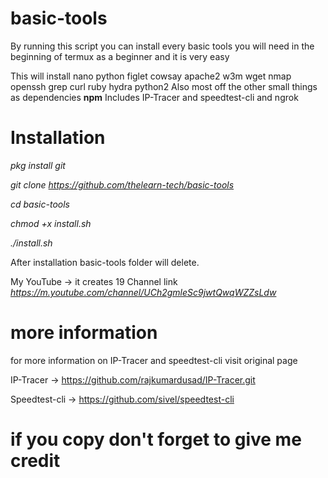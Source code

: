 # basic-tools
By running this script you can install every basic tools you will need in the beginning of termux as a beginner and it is very easy

 This will install nano python figlet cowsay apache2 w3m wget nmap openssh grep curl ruby hydra python2
Also most off the other small things as dependencies
**npm**
Includes IP-Tracer and speedtest-cli and ngrok

# Installation

*pkg install git* 

*git clone https://github.com/thelearn-tech/basic-tools*

*cd basic-tools*

*chmod +x install.sh*

*./install.sh*

After installation basic-tools folder will delete.

My YouTube -> it creates 19
Channel link  *https://m.youtube.com/channel/UCh2gmleSc9jwtQwqWZZsLdw*

# more information
 for more information on IP-Tracer and speedtest-cli visit original page

IP-Tracer -> https://github.com/rajkumardusad/IP-Tracer.git

Speedtest-cli -> https://github.com/sivel/speedtest-cli

# if you copy don't forget to give me credit


